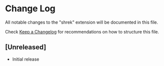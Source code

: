 # Change Log

All notable changes to the "shrek" extension will be documented in this file.

Check [Keep a Changelog](http://keepachangelog.com/) for recommendations on how to structure this file.

## [Unreleased]

- Initial release